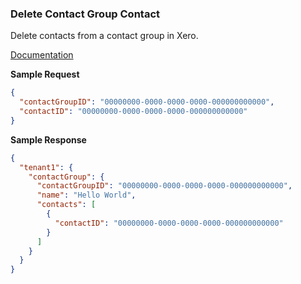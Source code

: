### Delete Contact Group Contact

Delete contacts from a contact group in Xero.

[Documentation](https://xeroapi.github.io/xero-node/accounting/index.html#api-Accounting-deleteContactGroupContact)

**Sample Request**
```json
{
  "contactGroupID": "00000000-0000-0000-0000-000000000000",
  "contactID": "00000000-0000-0000-0000-000000000000"
}
```

**Sample Response**
```json
{
  "tenant1": {
    "contactGroup": {
      "contactGroupID": "00000000-0000-0000-0000-000000000000",
      "name": "Hello World",
      "contacts": [
        {
          "contactID": "00000000-0000-0000-0000-000000000000"
        }
      ]
    }
  }
}
```

